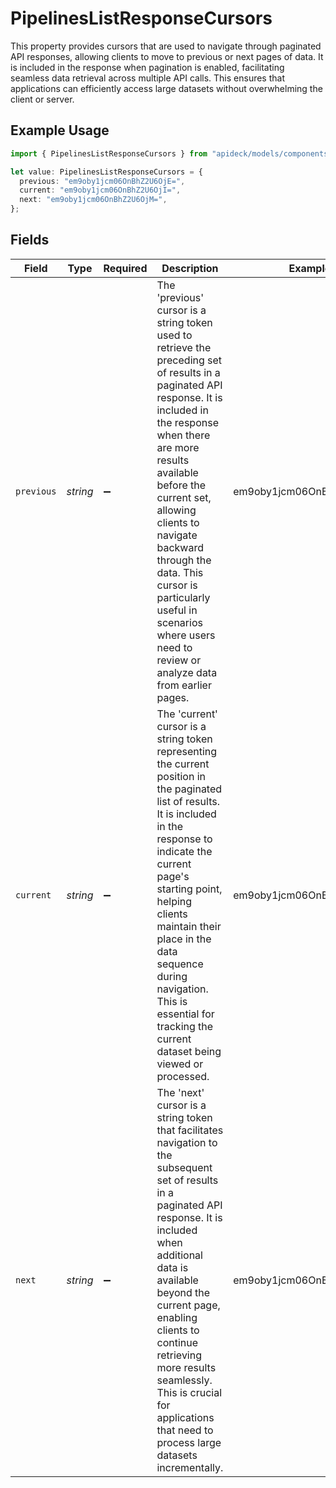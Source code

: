 # PipelinesListResponseCursors

This property provides cursors that are used to navigate through paginated API responses, allowing clients to move to previous or next pages of data. It is included in the response when pagination is enabled, facilitating seamless data retrieval across multiple API calls. This ensures that applications can efficiently access large datasets without overwhelming the client or server.

## Example Usage

```typescript
import { PipelinesListResponseCursors } from "apideck/models/components";

let value: PipelinesListResponseCursors = {
  previous: "em9oby1jcm06OnBhZ2U6OjE=",
  current: "em9oby1jcm06OnBhZ2U6OjI=",
  next: "em9oby1jcm06OnBhZ2U6OjM=",
};
```

## Fields

| Field                                                                                                                                                                                                                                                                                                                                                                                  | Type                                                                                                                                                                                                                                                                                                                                                                                   | Required                                                                                                                                                                                                                                                                                                                                                                               | Description                                                                                                                                                                                                                                                                                                                                                                            | Example                                                                                                                                                                                                                                                                                                                                                                                |
| -------------------------------------------------------------------------------------------------------------------------------------------------------------------------------------------------------------------------------------------------------------------------------------------------------------------------------------------------------------------------------------- | -------------------------------------------------------------------------------------------------------------------------------------------------------------------------------------------------------------------------------------------------------------------------------------------------------------------------------------------------------------------------------------- | -------------------------------------------------------------------------------------------------------------------------------------------------------------------------------------------------------------------------------------------------------------------------------------------------------------------------------------------------------------------------------------- | -------------------------------------------------------------------------------------------------------------------------------------------------------------------------------------------------------------------------------------------------------------------------------------------------------------------------------------------------------------------------------------- | -------------------------------------------------------------------------------------------------------------------------------------------------------------------------------------------------------------------------------------------------------------------------------------------------------------------------------------------------------------------------------------- |
| `previous`                                                                                                                                                                                                                                                                                                                                                                             | *string*                                                                                                                                                                                                                                                                                                                                                                               | :heavy_minus_sign:                                                                                                                                                                                                                                                                                                                                                                     | The 'previous' cursor is a string token used to retrieve the preceding set of results in a paginated API response. It is included in the response when there are more results available before the current set, allowing clients to navigate backward through the data. This cursor is particularly useful in scenarios where users need to review or analyze data from earlier pages. | em9oby1jcm06OnBhZ2U6OjE=                                                                                                                                                                                                                                                                                                                                                               |
| `current`                                                                                                                                                                                                                                                                                                                                                                              | *string*                                                                                                                                                                                                                                                                                                                                                                               | :heavy_minus_sign:                                                                                                                                                                                                                                                                                                                                                                     | The 'current' cursor is a string token representing the current position in the paginated list of results. It is included in the response to indicate the current page's starting point, helping clients maintain their place in the data sequence during navigation. This is essential for tracking the current dataset being viewed or processed.                                    | em9oby1jcm06OnBhZ2U6OjI=                                                                                                                                                                                                                                                                                                                                                               |
| `next`                                                                                                                                                                                                                                                                                                                                                                                 | *string*                                                                                                                                                                                                                                                                                                                                                                               | :heavy_minus_sign:                                                                                                                                                                                                                                                                                                                                                                     | The 'next' cursor is a string token that facilitates navigation to the subsequent set of results in a paginated API response. It is included when additional data is available beyond the current page, enabling clients to continue retrieving more results seamlessly. This is crucial for applications that need to process large datasets incrementally.                           | em9oby1jcm06OnBhZ2U6OjM=                                                                                                                                                                                                                                                                                                                                                               |
